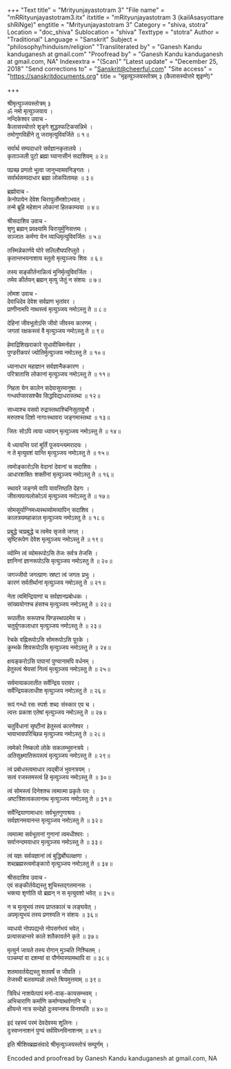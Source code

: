 +++
"Text title" = "Mrityunjayastotram 3"
"File name" = "mRRityunjayastotram3.itx"
itxtitle = "mRityunjayastotram 3 (kailAsasyottare shRiNge)"
engtitle = "Mrityunjayastotram 3"
Category = "shiva, stotra"
Location = "doc_shiva"
Sublocation = "shiva"
Texttype = "stotra"
Author = "Traditional"
Language = "Sanskrit"
Subject = "philosophy/hinduism/religion"
"Transliterated by" = "Ganesh Kandu kanduganesh at gmail.com"
"Proofread by" = "Ganesh Kandu kanduganesh at gmail.com, NA"
Indexextra = "(Scan)"
"Latest update" = "December 25, 2018"
"Send corrections to" = "Sanskrit@cheerful.com"
"Site access" = "https://sanskritdocuments.org"
title = "मृइत्युञ्जयस्तोत्रम् ३ (कैलासस्योत्तरे शृइण्गे)"

+++
  
 श्रीमृत्युञ्जयस्तोत्रम् ३   
ॐ नमो मृत्युञ्जयाय ।  
नन्दिकेश्वर उवाच -  
कैलासस्योत्तरे शृङ्गे शुद्धस्फटिकसन्निभे ।  
तमोगुणविहीने तु जरामृत्युविवर्जिते ॥ १॥  
  
सर्वार्थ सम्पदाधारे सर्वज्ञानकृतालये ।  
कृताञ्जली पुटो ब्रह्मा घ्यानासीनं सदाशिवम् ॥ २॥  
  
पप्रच्छ प्रणतो भूत्वा जानुभ्यामवनिङ्गतः ।  
सर्वार्थसम्पदाधार ब्रह्मा लोकपितामहः ॥ ३॥  
  
ब्रह्मोवाच -  
केनोपायेन देवेश चिरायुर्लोमशोऽभवत् ।  
तन्मे ब्रूहि महेशान लोकानां हितकाम्यया ॥ ४॥  
  
श्रीसदाशिव उवाच -  
शृणु ब्रह्मन् प्रवक्ष्यामि चिरायुर्मुनिसत्तमः ।  
सञ्जातः कर्मणा येन व्याधिमृत्युविवर्जितः ॥ ५॥  
  
तस्मिन्नेकार्णवे घोरे सलिलौघपरिप्लुते ।  
कृतान्तभयनाशाय स्तुतो मृत्युञ्जयः शिवः ॥ ६॥  
  
तस्य सङ्कीर्तनान्नित्यं मुनिर्मृत्युविवर्जितः ।  
तमेव कीर्तयन् ब्रह्मन् मृत्यु जेतुं न संशयः ॥ ७॥  
  
लोमश उवाच -  
देवाधिदेव देवेश सर्वप्राण भृतांवर ।  
प्राणीनामपि नाथस्त्वं मृत्युञ्जय नमोऽस्तु ते ॥ ८॥  
  
देहिनां जीवभूतोऽसि जीवो जीवस्य कारणम् ।  
जगतां रक्षकस्त्वं वै मृत्युञ्जय नमोऽस्तु ते ॥ ९॥  
  
हेमाद्रिशिखराकारे सुधावीचिमनोहर ।  
पुण्डरीकपरं ज्योतिर्मुत्युञ्जय नमोऽस्तु ते ॥ १०॥  
  
ध्यानाधार महाज्ञान सर्वज्ञानैककारण ।  
परित्रातासि लोकानां मृत्युञ्जय नमोऽस्तु ते ॥ ११॥  
  
निहता येन कालेन सदेवासुरमानुषाः ।  
गन्धर्वाप्सरसश्चैव सिद्धविद्याधरास्तथा ॥ १२॥  
  
साध्याश्च वसवो रुद्रास्तथाश्चिनिसुतावुभौ ।  
मरुतश्च दिशो नागाःस्थावरा जङ्गमास्तथा ॥ १३॥  
  
जितः सोऽपि त्वया ध्यायन् मृत्युञ्जय नमोऽस्तु ते ॥ १४॥  
  
ये ध्यायन्ति परां मूर्तिं पूजयन्त्यमरादयः ।  
न ते मृत्युवशं यान्ति मृत्युञ्जय नमोऽस्तु ते ॥ १५॥  
  
त्वमोङ्कारोऽसि वेदानां देवानां च सदाशिवः ।  
आधारशक्तिः शक्तीनां मृत्युञ्जय नमोऽस्तु ते ॥ १६॥  
  
स्थावरे जङ्गमे वापि यावत्तिष्ठति देहगः ।  
जीवत्यपत्यलोकोऽयं मृत्युञ्जय नमोऽस्तु ते ॥ १७॥  
  
सोमसूर्याग्निमध्यस्थव्योमव्यापिन् सदाशिव ।  
कालत्रयमहाकाल मृत्युञ्जय नमोऽस्तु ते ॥ १८॥  
  
प्रबुद्धे चाप्रबुद्धे च त्वमेव सृजसे जगत् ।  
सृष्टिरूपेण देवेश मृत्युञ्जय नमोऽस्तु ते ॥ १९॥  
  
व्योम्नि त्वं व्योमरूपोऽसि तेजः सर्वत्र तेजसि ।  
ज्ञानिनां ज्ञानरूपोऽसि मृत्युञ्जय नमोऽस्तु ते ॥ २०॥  
  
जगज्जीवो जगत्प्राणः स्रष्टा त्वं जगतः प्रभुः ।  
कारणं सर्वतीर्थानां मृत्युञ्जय नमोऽस्तु ते ॥ २१॥  
  
नेता त्वमिन्द्रियाणां च सर्वज्ञानप्रबोधकः ।  
सांख्ययोगश्च हंसश्च मृत्युञ्जय नमोऽस्तु ते ॥ २२॥  
  
रूपातीतः सरूपश्च पिण्डस्थपदमेव च ।  
चतुर्युगकलाधार मृत्युञ्जय नमोऽस्तु ते ॥ २३॥  
  
रेचके वह्निरूपोऽसि सोमरूपोऽसि पूरके ।  
कुम्भके शिवरूपोऽसि मृत्युञ्जय नमोऽस्तु ते ॥ २४॥  
  
क्षयङ्करोऽसि पापानां पुण्यानामपि वर्धनम् ।  
हेतुस्त्वं श्रेयसां नित्यं मृत्युञ्जय नमोऽस्तु ते ॥ २५॥  
  
सर्वमायाकलातीत सर्वेन्द्रिय परावर ।  
सर्वेन्द्रियकलाधीश मृत्युञ्जय नमोऽस्तु ते ॥ २६॥  
  
रूपं गन्धो रसः स्पर्शः शब्दः संस्कार एव च ।  
त्वत्तः प्रकाश एतेषां मृत्युञ्जय नमोऽस्तु ते ॥ २७॥  
  
चतुर्विधानां सृष्टीनां हेतुस्त्वं कारणेश्वर ।  
भावाभावपरिच्छिन्न मृत्युञ्जय नमोऽस्तु ते ॥ २८॥  
  
त्वमेको निष्कलो लोके सकलम्भुवनत्रये ।  
अतिसूक्ष्मातिरूपस्त्वं मृत्युञ्जय नमोऽस्तु ते ॥ २९॥  
  
त्वं प्रबोधस्त्वमाधार त्वद्बीजं भुवनत्रयम् ।  
सत्वं रजस्तमस्त्वं हि मृत्युञ्जय नमोऽस्तु ते ॥ ३०॥  
  
त्वं सोमस्त्वं दिनेशश्च त्वमात्मा प्रकृतेः परः ।  
अष्टत्रिंशत्वकलानाथ मृत्युञ्जय नमोऽस्तु ते ॥ ३१॥  
  
सर्वेन्द्रियाणामाधारः सर्वभूतगुणाश्रयः ।  
सर्वज्ञानमयानन्त मृत्युञ्जय नमोऽस्तु ते ॥ ३२॥  
  
त्वमात्मा सर्वभूतानां गुणानां त्वमधीश्वरः ।  
सर्वानन्दमयाधार मृत्युञ्जय नमोऽस्तु ते ॥ ३३॥  
  
त्वं यज्ञः सर्वयज्ञानां त्वं बुद्धिर्बोघलक्षणा ।  
शब्दब्रह्मस्त्वमोङ्कारो मृत्युञ्जय नमोऽस्तु ते ॥ ३४॥  
  
श्रीसदाशिव उवाच -  
एवं सङ्कीर्तयेद्यस्तु शुचिस्तद्गतमानसः ।  
भक्त्या शृणोति यो ब्रह्मन् न स मृत्युवशो भवेत् ॥ ३५॥  
  
न च मृत्युभयं तस्य प्राप्तकालं च लङ्घयेत् ।  
अपमृत्युभयं तस्य प्रणश्यति न संशयः ॥ ३६॥  
  
व्याधयो नोपपद्यन्ते नोपसर्गभयं भवेत् ।  
प्रत्यासन्नान्तरे काले शतैकावर्तने कृते ॥ ३७॥  
  
मृत्युर्न जायते तस्य रोगान् मुञ्चति निश्चितम् ।  
पञ्चम्यां वा दशम्यां वा पौर्णमास्यामथापि वा ॥ ३८॥  
  
शतमावर्तयेद्यस्तु शतवर्षं स जीवति ।  
तेजस्वी बलसम्पन्नो लभते श्रियमुत्तमाम् ॥ ३९॥  
  
त्रिविधं नाशयेत्पापं मनो-वाक्-कायसम्भवम् ।  
अभिचाराणि कर्माणि कर्माण्याथर्वणानि च ।  
क्षीयन्ते नात्र सन्देहो दुःस्वप्नश्च विनश्यति ॥ ४०॥  
  
इदं रहस्यं परमं देवदेवस्य शूलिनः ।  
दुःस्वप्ननाशनं पुण्यं सर्वविघ्नविनाशनम् ॥ ४१॥  
  
इति श्रीशिवब्रह्मसंवादे श्रीमृत्युञ्जयस्तोत्रं सम्पूर्णम् ।  
  
  
Encoded and proofread by Ganesh Kandu kanduganesh at gmail.com, NA  
  
